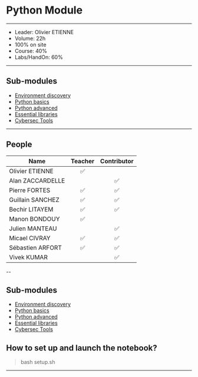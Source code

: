 # Python Module

---

- Leader: Olivier ETIENNE
- Volume: 22h
- 100% on site
- Course: 40%
- Labs/HandOn: 60%

---

## Sub-modules

- [Environment discovery](01_env-discovery/)
- [Python basics](02_python-basics/)
- [Python advanced](03_python-advanced/)
- [Essential libraries](04_essential-libs/)
- [Cybersec Tools](05_cybersec-tools/)

---

## People

| Name | Teacher | Contributor |
|---|:-:|:-:|
| Olivier ETIENNE | :white_check_mark: | |
| Alan ZACCARDELLE | | :white_check_mark: |
| Pierre FORTES | :white_check_mark: | :white_check_mark: |
| Guillain SANCHEZ | :white_check_mark: | :white_check_mark: |
| Bechir LITAYEM | :white_check_mark: | :white_check_mark: |
| Manon BONDOUY | :white_check_mark: | |
| Julien MANTEAU | | :white_check_mark: |
| Micael CIVRAY | :white_check_mark: | :white_check_mark: |
| Sébastien ARFORT | :white_check_mark: | :white_check_mark: |
| Vivek KUMAR | | :white_check_mark: |

--

## Sub-modules

- [Environment discovery](01_env-discovery/)
- [Python basics](02_python-basics/)
- [Python advanced](03_python-advanced/)
- [Essential libraries](04_essential-libs/)
- [Cybersec Tools](05_cybersec-tools/)

## How to set up and launch the notebook?

> bash setup.sh

---

